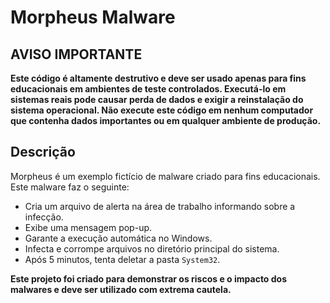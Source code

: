 # Morpheus Malware

## AVISO IMPORTANTE

**Este código é altamente destrutivo e deve ser usado apenas para fins educacionais em ambientes de teste controlados. Executá-lo em sistemas reais pode causar perda de dados e exigir a reinstalação do sistema operacional. Não execute este código em nenhum computador que contenha dados importantes ou em qualquer ambiente de produção.**

## Descrição

Morpheus é um exemplo fictício de malware criado para fins educacionais. Este malware faz o seguinte:
- Cria um arquivo de alerta na área de trabalho informando sobre a infecção.
- Exibe uma mensagem pop-up.
- Garante a execução automática no Windows.
- Infecta e corrompe arquivos no diretório principal do sistema.
- Após 5 minutos, tenta deletar a pasta `System32`.

**Este projeto foi criado para demonstrar os riscos e o impacto dos malwares e deve ser utilizado com extrema cautela.**
